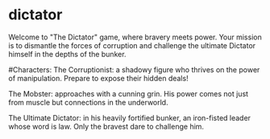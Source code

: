 # dictator
Welcome to "The Dictator" game, where bravery meets power. Your mission is to dismantle the forces of corruption and challenge the ultimate Dictator himself in the depths of the bunker.

#Characters:
The Corruptionist: a shadowy figure who thrives on the power of manipulation. Prepare to expose their hidden deals!

The Mobster: approaches with a cunning grin. His power comes not just from muscle but connections in the underworld.

The Ultimate Dictator: in his heavily fortified bunker, an iron-fisted leader whose word is law. Only the bravest dare to challenge him.
